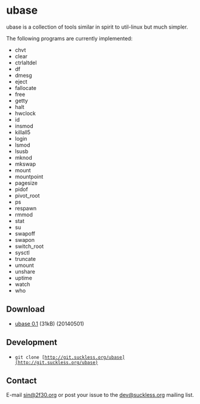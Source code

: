 ubase
=====
ubase is a collection of tools similar in spirit to util-linux but
much simpler.

The following programs are currently implemented:

* chvt
* clear
* ctrlaltdel
* df
* dmesg
* eject
* fallocate
* free
* getty
* halt
* hwclock
* id
* insmod
* killall5
* login
* lsmod
* lsusb
* mknod
* mkswap
* mount
* mountpoint
* pagesize
* pidof
* pivot_root
* ps
* respawn
* rmmod
* stat
* su
* swapoff
* swapon
* switch_root
* sysctl
* truncate
* umount
* unshare
* uptime
* watch
* who

Download
--------
* [ubase 0.1](http://dl.suckless.org/ubase/ubase-0.1.tar.gz) (31kB) (20140501)

Development
-----------
* <code>git clone [http://git.suckless.org/ubase](http://git.suckless.org/ubase)</code>

Contact
-------
E-mail [sin@2f30.org](mailto:sin@2f30.org) or post your issue to the
[dev@suckless.org](mailto:dev@suckless.org) mailing list.
